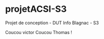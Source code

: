 projetACSI-S3
=============

Projet de conception - DUT Info Blagnac - S3

Coucou victor
Coucou Thomas !